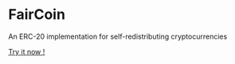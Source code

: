 # FairCoin
An ERC-20 implementation for self-redistributing cryptocurrencies

[Try it now !](https://www.npasquie.github.io "npasquie.github.io")
